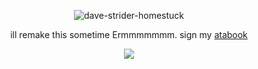 <div align="center">
  
  ![dave-strider-homestuck](https://github.com/user-attachments/assets/cefe4516-7f0f-49d1-afb5-d04501c87890)

ill remake this sometime Ermmmmmmm. sign my [atabook](https://007n7.atabook.org)

![](https://komarev.com/ghpvc/?username=007n7&color=red&label=crows)

</div>

